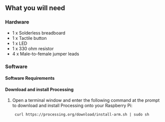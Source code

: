 ## What you will need

### Hardware

* 1 x Solderless breadboard
* 1 x Tactile button
* 1 x LED
* 1 x 330 ohm resistor
* 4 x Male-to-female jumper leads

### Software

#### Software Requirements

#### Download and install Processing

1. Open a terminal window and enter the following command at the prompt to download and install Processing onto your Raspberry Pi:

		curl https://processing.org/download/install-arm.sh | sudo sh
